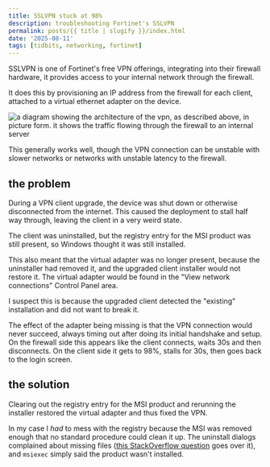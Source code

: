 ```yaml
---
title: SSLVPN stuck at 98%
description: troubleshooting Fortinet's SSLVPN
permalink: posts/{{ title | slugify }}/index.html
date: '2025-08-11'
tags: [tidbits, networking, fortinet]
---
```

SSLVPN is one of Fortinet's free VPN offerings, integrating into their firewall hardware, it provides access to your internal network through the firewall.

It does this by provisioning an IP address from the firewall for each client, attached to a virtual ethernet adapter on the device.

![a diagram showing the architecture of the vpn, as described above, in picture form. it shows the traffic flowing through the firewall to an internal server](/images/posts/fortinet/vpn-architecture.png)

This generally works well, though the VPN connection can be unstable with slower networks or networks with unstable latency to the firewall.

## the problem

During a VPN client upgrade, the device was shut down or otherwise disconnected from the internet. This caused the deployment to stall half way through, leaving the client in a very weird state.

The client was uninstalled, but the registry entry for the MSI product was still present, so Windows thought it was still installed. 

This also meant that the virtual adapter was no longer present, because the uninstaller had removed it, and the upgraded client installer would not restore it. The virtual adapter would be found in the "View network connections" Control Panel area.


I suspect this is because the upgraded client detected the "existing" installation and did not want to break it. 

The effect of the adapter being missing is that the VPN connection would never succeed, always timing out after doing its initial handshake and setup. On the firewall side this appears like the client connects, waits 30s and then disconnects. On the client side it gets to 98%, stalls for 30s, then goes back to the login screen.

## the solution

Clearing out the registry entry for the MSI product and rerunning the installer restored the virtual adapter and thus fixed the VPN.

In my case I *had* to mess with the registry because the MSI was removed enough that no standard procedure could clean it up. The uninstall dialogs complained about missing files ([this StackOverflow question](https://stackoverflow.com/questions/334490/uninstall-without-an-msi-file) goes over it), and `msiexec` simply said the product wasn't installed.